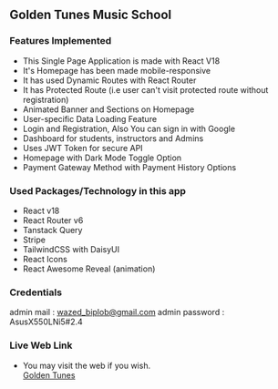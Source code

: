 ## Golden Tunes Music School

### Features Implemented

- This Single Page Application is made with React V18
- It's Homepage has been made mobile-responsive
- It has used Dynamic Routes with React Router
- It has Protected Route (i.e user can't visit protected route without registration)
- Animated Banner and Sections on Homepage
- User-specific Data Loading Feature
- Login and Registration, Also You can sign in with Google
- Dashboard for students, instructors and Admins
- Uses JWT Token for secure API
- Homepage with Dark Mode Toggle Option
- Payment Gateway Method with Payment History Options

### Used Packages/Technology in this app

- React v18
- React Router v6
- Tanstack Query
- Stripe
- TailwindCSS with DaisyUI
- React Icons
- React Awesome Reveal (animation)

### Credentials

admin mail : wazed_biplob@gmail.com
admin password : AsusX550LNi5#2.4

### Live Web Link

- You may visit the web if you wish.<br>
  [Golden Tunes](https://golden-tunes-d016b.web.app/)
